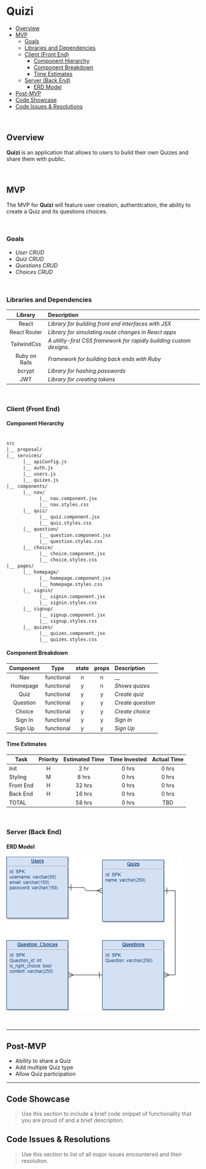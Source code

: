 # Quizi

- [Overview](#overview)
- [MVP](#mvp)
  - [Goals](#goals)
  - [Libraries and Dependencies](#libraries-and-dependencies)
  - [Client (Front End)](#client-front-end)
    - [Component Hierarchy](#component-hierarchy)
    - [Component Breakdown](#component-breakdown)
    - [Time Estimates](#time-estimates)
  - [Server (Back End)](#server-back-end)
    - [ERD Model](#erd-model)
- [Post-MVP](#post-mvp)
- [Code Showcase](#code-showcase)
- [Code Issues & Resolutions](#code-issues--resolutions)

<br>

## Overview

**Quizi** is an application that allows to users to build their own Quizes and share them with public.

<br>

## MVP

The MVP for **Quizi** will feature user creation, authentication, the ability to create a Quiz and its questions choices.

<br>

### Goals

- _User CRUD_
- _Quiz CRUD_
- _Questions CRUD_
- _Choices CRUD_

<br>

### Libraries and Dependencies

|    Library    | Description                                                          |
| :-----------: | :--------------------------------------------------------------------|
|     React     | _Library for building front end interfaces with JSX_                 |
| React Router  | _Library for simulating route changes in React apps_                 |
|  TailwindCss  | _A utility-first CSS framework for rapidly building custom designs._ |
| Ruby on Rails | _Framework for building back ends with Ruby_                         |
|    bcrypt     | _Library for hashing passwords_                                      |
|      JWT      | _Library for creating tokens_                                        |

<br>

### Client (Front End)

#### Component Hierarchy

```structure

src
|__ proposal/
|__ services/
      |__ apiConfig.js
      |__ auth.js
      |__ users.js
      |__ quizes.js
|__ components/
      |__ nav/
            |__ nav.component.jsx
            |__ nav.styles.css
      |__ quiz/
            |__ quiz.component.jsx
            |__ quiz.styles.css
      |__ question/
            |__ question.component.jsx
            |__ question.styles.css
      |__ choice/
            |__ choice.component.jsx
            |__ choice.styles.css
|__ pages/
      |__ homepage/
            |__ homepage.component.jsx
            |__ homepage.styles.css
      |__ signin/
            |__ signin.component.jsx
            |__ signin.styles.css
      |__ signup/
            |__ signup.component.jsx
            |__ signup.styles.css
      |__ quizes/
            |__ quizes.component.jsx
            |__ quizes.styles.css

```

#### Component Breakdown

| Component     |    Type    | state | props | Description                      |
| :-------:     | :--------: | :---: | :---: | :------------------------------- |
|    Nav        | functional |   n   |   n   | __                               |
| Homepage      | functional |   y   |   n   | _Shows quizes_                   |
|   Quiz        | functional |   y   |   y   | _Create quiz_                    |
|   Question    | functional |   y   |   y   | _Create question_                |
|   Choice      | functional |   y   |   y   | _Create choice_                  |
|  Sign In      | functional |   y   |   y   | _Sign In_                        |
|  Sign Up      | functional |   y   |   y   | _Sign Up_                        |

#### Time Estimates

| Task      | Priority | Estimated Time | Time Invested | Actual Time |
| --------- | :------: | :------------: | :-----------: | :---------: |
| Init      |    H     |      2 hr      |     0 hrs     |    0 hrs    |
| Styling   |    M     |      8 hrs     |     0 hrs     |    0 hrs    |
| Front End |    H     |     32 hrs     |     0 hrs     |    0 hrs    |
| Back End  |    H     |     16 hrs     |     0 hrs     |    0 hrs    |
| TOTAL     |          |     58 hrs     |     0 hrs     |     TBD     |

<br>

### Server (Back End)

#### ERD Model

![ERD](proposal/ERD.png)

<br>

---

## Post-MVP

- Ability to share a Quiz
- Add multiple Quiz type
- Allow Quiz participation

---

## Code Showcase

> Use this section to include a brief code snippet of functionality that you are proud of and a brief description.

## Code Issues & Resolutions

> Use this section to list of all major issues encountered and their resolution.